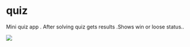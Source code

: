 # quiz
Mini quiz app . After solving quiz gets results .Shows win or loose status..


<img src ="https://shravaniportfolio.netlify.app/qes.png"/>
